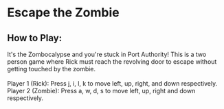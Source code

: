 # Escape the Zombie
How to Play:
------------
It's the Zombocalypse and you're stuck in Port Authority! This is a two person game where Rick must reach the revolving door to escape without getting touched by the zombie. <br><br>
Player 1 (Rick): Press j, i, l, k to move left, up, right, and down respectively.<br>
Player 2 (Zombie): Press a, w, d, s to move left, up, right and down respectively. 

